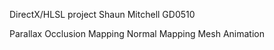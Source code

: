 DirectX/HLSL project Shaun Mitchell GD0510

Parallax Occlusion Mapping
Normal Mapping
Mesh Animation